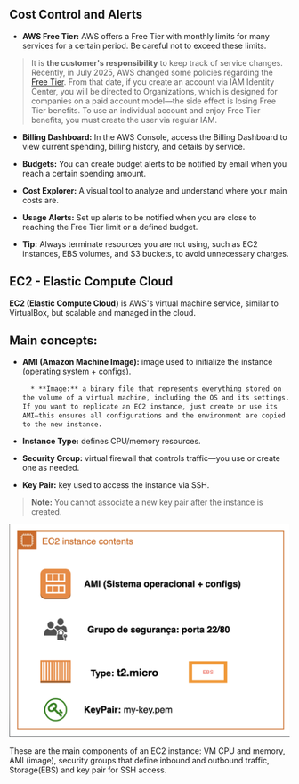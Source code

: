 ## Cost Control and Alerts

- **AWS Free Tier:** AWS offers a Free Tier with monthly limits for many services for a certain period. Be careful not to exceed these limits.

> It is **the customer's responsibility** to keep track of service changes. Recently, in July 2025, AWS changed some policies regarding the [Free Tier](https://aws.amazon.com/pt/free/terms/). From that date, if you create an account via IAM Identity Center, you will be directed to Organizations, which is designed for companies on a paid account model—the side effect is losing Free Tier benefits. To use an individual account and enjoy Free Tier benefits, you must create the user via regular IAM.

- **Billing Dashboard:** In the AWS Console, access the Billing Dashboard to view current spending, billing history, and details by service.

- **Budgets:** You can create budget alerts to be notified by email when you reach a certain spending amount.

- **Cost Explorer:** A visual tool to analyze and understand where your main costs are.

- **Usage Alerts:** Set up alerts to be notified when you are close to reaching the Free Tier limit or a defined budget.

- **Tip:** Always terminate resources you are not using, such as EC2 instances, EBS volumes, and S3 buckets, to avoid unnecessary charges.


## EC2 - Elastic Compute Cloud


**EC2 (Elastic Compute Cloud)** is AWS's virtual machine service, similar to VirtualBox, but scalable and managed in the cloud.

## Main concepts:

- **AMI (Amazon Machine Image):** image used to initialize the instance (operating system + configs).

        * **Image:** a binary file that represents everything stored on the volume of a virtual machine, including the OS and its settings. If you want to replicate an EC2 instance, just create or use its AMI—this ensures all configurations and the environment are copied to the new instance.

- **Instance Type:** defines CPU/memory resources.
- **Security Group:** virtual firewall that controls traffic—you use or create one as needed.
- **Key Pair:** key used to access the instance via SSH.
        
> **Note:** You cannot associate a new key pair after the instance is created.



![EC2 Diagram](./images/ec2Diagram.png)

These are the main components of an EC2 instance: VM CPU and memory, AMI (image), security groups that define inbound and outbound traffic, Storage(EBS) and key pair for SSH access.

